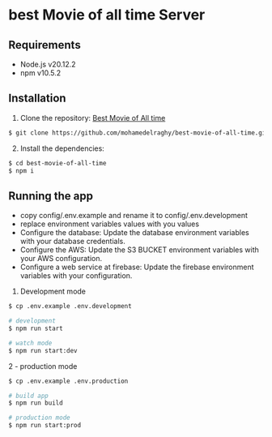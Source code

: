 # best Movie of all time Server

## Requirements

- Node.js v20.12.2
- npm v10.5.2

## Installation

1. Clone the repository:
   [Best Movie of All time](https://github.com/mohamedelraghy/best-movie-of-all-time.git)

```bash
$ git clone https://github.com/mohamedelraghy/best-movie-of-all-time.git
```

2. Install the dependencies:

```bash
$ cd best-movie-of-all-time
$ npm i
```

## Running the app

- copy config/.env.example and rename it to config/.env.development
- replace environment variables values with you values
- Configure the database: Update the database environment variables with your database credentials.
- Configure the AWS: Update the S3 BUCKET environment variables with your AWS configuration.
- Configure a web service at firebase: Update the firebase environment variables with your configuration.

1. Development mode

```bash
$ cp .env.example .env.development

# development
$ npm run start

# watch mode
$ npm run start:dev
```

2 - production mode

```bash
$ cp .env.example .env.production

# build app
$ npm run build

# production mode
$ npm run start:prod
```
